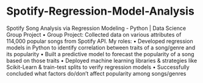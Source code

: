 # Spotify-Regression-Model-Analysis
Spotify Song Analysis via Regression Modeling - Python | Data Science Group Project
• Group Project: Collected data on various attributes of 114,000 popular songs from Spotify API. My roles:
• Developed regression models in Python to identify correlation between traits of a song/genre and its popularity
• Built a predictive model to forecast the popularity of a song based on those traits
• Deployed machine learning libraries & strategies like Scikit-Learn & train-test splits to verify regression models
• Successfully concluded what factors do/don’t affect popularity among songs/genres

